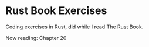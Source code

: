 # Rust Book Exercises

Coding exercises in Rust, did while I read The Rust Book.

Now reading: Chapter 20
